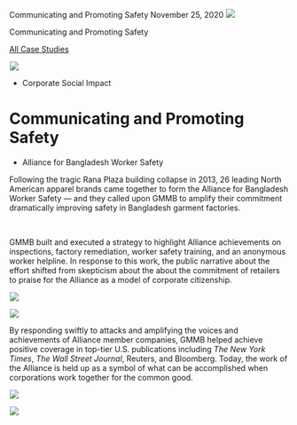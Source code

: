 



Communicating and Promoting Safety
November 25, 2020
![](data:image/gif;base64,R0lGODlhAQABAAAAACH5BAEKAAEALAAAAAABAAEAAAICTAEAOw==)![](https://www.gmmb.com/wp-content/uploads/2020/11/ABWS_P.jpg)



Communicating and Promoting Safety






[All Case Studies](/case-studies/)













![](data:image/gif;base64,R0lGODlhAQABAAAAACH5BAEKAAEALAAAAAABAAEAAAICTAEAOw==)![](https://www.gmmb.com/wp-content/uploads/2020/11/ABWS_P-468x534.jpg) 










* Corporate Social Impact













Communicating and Promoting Safety
==================================

 



* Alliance for Bangladesh Worker Safety





















Following the tragic Rana Plaza building collapse in 2013, 26 leading North American apparel brands came together to form the Alliance for Bangladesh Worker Safety — and they called upon GMMB to amplify their commitment dramatically improving safety in Bangladesh garment factories.

 

 

















GMMB built and executed a strategy to highlight Alliance achievements on inspections, factory remediation, worker safety training, and an anonymous worker helpline. In response to this work, the public narrative about the effort shifted from skepticism about the about the commitment of retailers to praise for the Alliance as a model of corporate citizenship. 

 











![](data:image/gif;base64,R0lGODlhAQABAAAAACH5BAEKAAEALAAAAAABAAEAAAICTAEAOw==)![](https://www.gmmb.com/wp-content/uploads/2020/11/ABWS_1920x1080_Factory-1024x576.png) 

















![](data:image/gif;base64,R0lGODlhAQABAAAAACH5BAEKAAEALAAAAAABAAEAAAICTAEAOw==)![](https://www.gmmb.com/wp-content/uploads/2020/11/ABWS_1920x1080_IFC_signing-1024x576.png) 











By responding swiftly to attacks and amplifying the voices and achievements of Alliance member companies, GMMB helped achieve positive coverage in top-tier U.S. publications including *The New York Times*, *The Wall Street Journal*, Reuters, and Bloomberg. Today, the work of the Alliance is held up as a symbol of what can be accomplished when corporations work together for the common good.

 

















![](data:image/gif;base64,R0lGODlhAQABAAAAACH5BAEKAAEALAAAAAABAAEAAAICTAEAOw==)![](https://www.gmmb.com/wp-content/uploads/2020/11/ABWS_1920x1080_Factory2-568x319.jpg) 


















![](data:image/gif;base64,R0lGODlhAQABAAAAACH5BAEKAAEALAAAAAABAAEAAAICTAEAOw==)![](https://www.gmmb.com/wp-content/uploads/2020/11/ABWS_1920x1080_Factory3-568x319.jpg) 
























